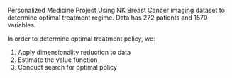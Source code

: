 Personalized Medicine Project
Using NK Breast Cancer imaging dataset to determine optimal treatment regime.
Data has 272 patients and 1570 variables.

In order to determine optimal treatment policy, we:
  1. Apply dimensionality reduction to data
  2. Estimate the value function
  3. Conduct search for optimal policy 

